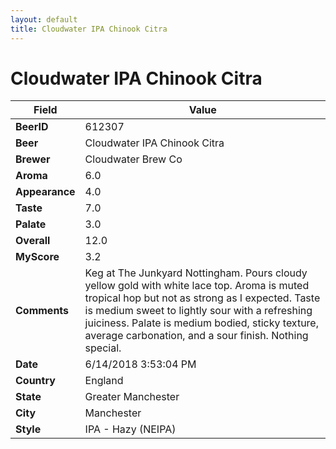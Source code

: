 ```yaml
---
layout: default
title: Cloudwater IPA Chinook Citra
---
```


# Cloudwater IPA Chinook Citra

| Field         | Value     |
|---------------|-----------|
| **BeerID** | 612307 |
| **Beer** | Cloudwater IPA Chinook Citra |
| **Brewer** | Cloudwater Brew Co |
| **Aroma** | 6.0 |
| **Appearance** | 4.0 |
| **Taste** | 7.0 |
| **Palate** | 3.0 |
| **Overall** | 12.0 |
| **MyScore** | 3.2 |
| **Comments** | Keg at The Junkyard Nottingham. Pours cloudy yellow gold with white lace top. Aroma is muted tropical hop but not as strong as I expected. Taste is medium sweet to lightly sour with a refreshing juiciness. Palate is medium bodied, sticky texture, average carbonation, and a sour finish. Nothing special. |
| **Date** | 6/14/2018 3:53:04 PM |
| **Country** | England |
| **State** | Greater Manchester |
| **City** | Manchester |
| **Style** | IPA - Hazy (NEIPA) |
